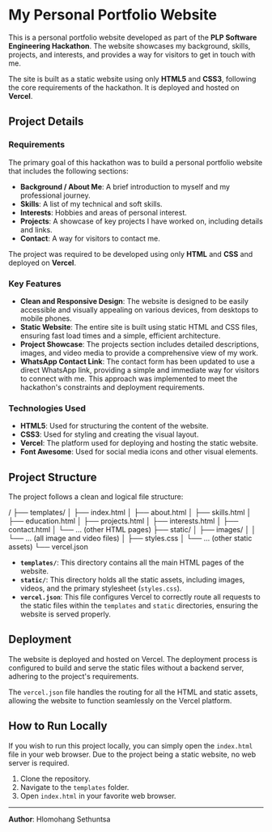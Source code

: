 # My Personal Portfolio Website

This is a personal portfolio website developed as part of the **PLP Software Engineering Hackathon**. The website showcases my background, skills, projects, and interests, and provides a way for visitors to get in touch with me.

The site is built as a static website using only **HTML5** and **CSS3**, following the core requirements of the hackathon. It is deployed and hosted on **Vercel**.

## Project Details

### Requirements
The primary goal of this hackathon was to build a personal portfolio website that includes the following sections:
- **Background / About Me**: A brief introduction to myself and my professional journey.
- **Skills**: A list of my technical and soft skills.
- **Interests**: Hobbies and areas of personal interest.
- **Projects**: A showcase of key projects I have worked on, including details and links.
- **Contact**: A way for visitors to contact me.

The project was required to be developed using only **HTML** and **CSS** and deployed on **Vercel**.

### Key Features
- **Clean and Responsive Design**: The website is designed to be easily accessible and visually appealing on various devices, from desktops to mobile phones.
- **Static Website**: The entire site is built using static HTML and CSS files, ensuring fast load times and a simple, efficient architecture.
- **Project Showcase**: The projects section includes detailed descriptions, images, and video media to provide a comprehensive view of my work.
- **WhatsApp Contact Link**: The contact form has been updated to use a direct WhatsApp link, providing a simple and immediate way for visitors to connect with me. This approach was implemented to meet the hackathon's constraints and deployment requirements.

### Technologies Used
- **HTML5**: Used for structuring the content of the website.
- **CSS3**: Used for styling and creating the visual layout.
- **Vercel**: The platform used for deploying and hosting the static website.
- **Font Awesome**: Used for social media icons and other visual elements.

## Project Structure

The project follows a clean and logical file structure:

/
├── templates/
│   ├── index.html
│   ├── about.html
│   ├── skills.html
│   ├── education.html
│   ├── projects.html
│   ├── interests.html
│   ├── contact.html
│   └── ... (other HTML pages)
├── static/
│   ├── images/
│   │   └── ... (all image and video files)
│   ├── styles.css
│   └── ... (other static assets)
└── vercel.json


- **`templates/`**: This directory contains all the main HTML pages of the website.
- **`static/`**: This directory holds all the static assets, including images, videos, and the primary stylesheet (`styles.css`).
- **`vercel.json`**: This file configures Vercel to correctly route all requests to the static files within the `templates` and `static` directories, ensuring the website is served properly.

## Deployment

The website is deployed and hosted on Vercel. The deployment process is configured to build and serve the static files without a backend server, adhering to the project's requirements.

The `vercel.json` file handles the routing for all the HTML and static assets, allowing the website to function seamlessly on the Vercel platform.

## How to Run Locally

If you wish to run this project locally, you can simply open the `index.html` file in your web browser. Due to the project being a static website, no web server is required.

1.  Clone the repository.
2.  Navigate to the `templates` folder.
3.  Open `index.html` in your favorite web browser.

---
**Author**: Hlomohang Sethuntsa
